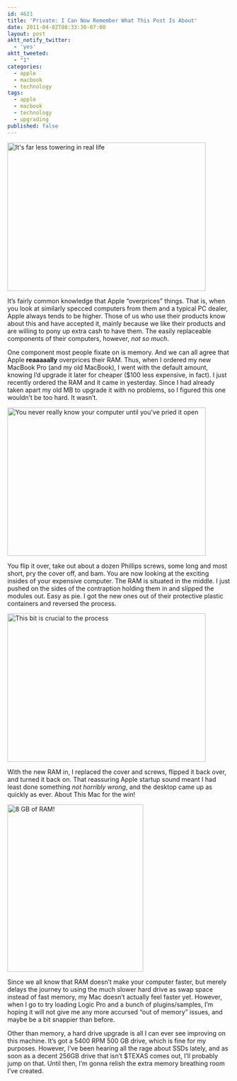 ```yaml
---
id: 4621
title: 'Private: I Can Now Remember What This Post Is About'
date: 2011-04-02T08:33:30-07:00
layout: post
aktt_notify_twitter:
  - 'yes'
aktt_tweeted:
  - "1"
categories:
  - apple
  - macbook
  - technology
tags:
  - apple
  - macbook
  - technology
  - upgrading
published: false
---
```

<a rel="attachment wp-att-4624" href="http://blog.nebyoolae.com/2011/04/02/4621/mbp_box"><img data-attachment-id="4624" data-permalink="https://blog.nebyoolae.com/?attachment_id=4624" data-orig-file="https://blog.nebyoolae.com/wp-content/uploads/2011/04/mbp_box.jpg" data-orig-size="2592,1936" data-comments-opened="1" data-image-meta="{&quot;aperture&quot;:&quot;2.8&quot;,&quot;credit&quot;:&quot;&quot;,&quot;camera&quot;:&quot;iPhone 4&quot;,&quot;caption&quot;:&quot;&quot;,&quot;created_timestamp&quot;:&quot;1299168509&quot;,&quot;copyright&quot;:&quot;&quot;,&quot;focal_length&quot;:&quot;3.85&quot;,&quot;iso&quot;:&quot;200&quot;,&quot;shutter_speed&quot;:&quot;0.0666666666667&quot;,&quot;title&quot;:&quot;&quot;}" data-image-title="mbp_box" data-image-description="" data-image-caption="" data-medium-file="https://blog.nebyoolae.com/wp-content/uploads/2011/04/mbp_box-640x478.jpg" data-large-file="https://blog.nebyoolae.com/wp-content/uploads/2011/04/mbp_box-800x597.jpg" loading="lazy" class="alignnone size-medium wp-image-4624" title="mbp_box" src="http://blog.nebyoolae.com/wp-content/uploads/2011/04/mbp_box-640x478.jpg" alt="It's far less towering in real life" width="448" height="335" srcset="https://blog.nebyoolae.com/wp-content/uploads/2011/04/mbp_box-640x478.jpg 640w, https://blog.nebyoolae.com/wp-content/uploads/2011/04/mbp_box-800x597.jpg 800w" sizes="(max-width: 448px) 100vw, 448px" /></a>

<a rel="attachment wp-att-4624" href="http://blog.nebyoolae.com/2011/04/02/4621/mbp_box"></a>It&#8217;s fairly common knowledge that Apple &#8220;overprices&#8221; things. That is, when you look at similarly specced computers from them and a typical PC dealer, Apple always tends to be higher. Those of us who use their products know about this and have accepted it, mainly because we like their products and are willing to pony up extra cash to have them. The easily replaceable components of their computers, however, _not so much_.

One component most people fixate on is memory. And we can all agree that Apple **reaaaaally** overprices their RAM. Thus, when I ordered my new MacBook Pro (and my old MacBook), I went with the default amount, knowing I&#8217;d upgrade it later for cheaper ($100 less expensive, in fact). I just recently ordered the RAM and it came in yesterday. Since I had already taken apart my old MB to upgrade it with no problems, so I figured this one wouldn&#8217;t be too hard. It wasn&#8217;t.

<a rel="attachment wp-att-4625" href="http://blog.nebyoolae.com/2011/04/02/4621/mbp_insides"><img data-attachment-id="4625" data-permalink="https://blog.nebyoolae.com/?attachment_id=4625" data-orig-file="https://blog.nebyoolae.com/wp-content/uploads/2011/04/mbp_insides.jpg" data-orig-size="2592,1936" data-comments-opened="1" data-image-meta="{&quot;aperture&quot;:&quot;2.8&quot;,&quot;credit&quot;:&quot;&quot;,&quot;camera&quot;:&quot;iPhone 4&quot;,&quot;caption&quot;:&quot;&quot;,&quot;created_timestamp&quot;:&quot;1301674257&quot;,&quot;copyright&quot;:&quot;&quot;,&quot;focal_length&quot;:&quot;3.85&quot;,&quot;iso&quot;:&quot;400&quot;,&quot;shutter_speed&quot;:&quot;0.0666666666667&quot;,&quot;title&quot;:&quot;&quot;}" data-image-title="mbp_insides" data-image-description="" data-image-caption="" data-medium-file="https://blog.nebyoolae.com/wp-content/uploads/2011/04/mbp_insides-640x478.jpg" data-large-file="https://blog.nebyoolae.com/wp-content/uploads/2011/04/mbp_insides-800x597.jpg" loading="lazy" class="alignnone size-medium wp-image-4625" title="mbp_insides" src="http://blog.nebyoolae.com/wp-content/uploads/2011/04/mbp_insides-640x478.jpg" alt="You never really know your computer until you've pried it open" width="448" height="335" srcset="https://blog.nebyoolae.com/wp-content/uploads/2011/04/mbp_insides-640x478.jpg 640w, https://blog.nebyoolae.com/wp-content/uploads/2011/04/mbp_insides-800x597.jpg 800w" sizes="(max-width: 448px) 100vw, 448px" /></a>

You flip it over, take out about a dozen Phillips screws, some long and most short, pry the cover off, and bam. You are now looking at the exciting insides of your expensive computer. The RAM is situated in the middle. I just pushed on the sides of the contraption holding them in and slipped the modules out. Easy as pie. I got the new ones out of their protective plastic containers and reversed the process.

<a rel="attachment wp-att-4626" href="http://blog.nebyoolae.com/2011/04/02/4621/mbp_new_ram"><img data-attachment-id="4626" data-permalink="https://blog.nebyoolae.com/?attachment_id=4626" data-orig-file="https://blog.nebyoolae.com/wp-content/uploads/2011/04/mbp_new_ram.jpg" data-orig-size="2592,1936" data-comments-opened="1" data-image-meta="{&quot;aperture&quot;:&quot;2.8&quot;,&quot;credit&quot;:&quot;&quot;,&quot;camera&quot;:&quot;iPhone 4&quot;,&quot;caption&quot;:&quot;&quot;,&quot;created_timestamp&quot;:&quot;1301674408&quot;,&quot;copyright&quot;:&quot;&quot;,&quot;focal_length&quot;:&quot;3.85&quot;,&quot;iso&quot;:&quot;320&quot;,&quot;shutter_speed&quot;:&quot;0.0666666666667&quot;,&quot;title&quot;:&quot;&quot;}" data-image-title="mbp_new_ram" data-image-description="" data-image-caption="" data-medium-file="https://blog.nebyoolae.com/wp-content/uploads/2011/04/mbp_new_ram-640x478.jpg" data-large-file="https://blog.nebyoolae.com/wp-content/uploads/2011/04/mbp_new_ram-800x597.jpg" loading="lazy" class="alignnone size-medium wp-image-4626" title="mbp_new_ram" src="http://blog.nebyoolae.com/wp-content/uploads/2011/04/mbp_new_ram-640x478.jpg" alt="This bit is crucial to the process" width="448" height="335" srcset="https://blog.nebyoolae.com/wp-content/uploads/2011/04/mbp_new_ram-640x478.jpg 640w, https://blog.nebyoolae.com/wp-content/uploads/2011/04/mbp_new_ram-800x597.jpg 800w" sizes="(max-width: 448px) 100vw, 448px" /></a>

With the new RAM in, I replaced the cover and screws, flipped it back over, and turned it back on. That reassuring Apple startup sound meant I had least done something _not horribly wrong_, and the desktop came up as quickly as ever. About This Mac for the win!

<a rel="attachment wp-att-4623" href="http://blog.nebyoolae.com/2011/04/02/4621/8gb_ram"><img data-attachment-id="4623" data-permalink="https://blog.nebyoolae.com/?attachment_id=4623" data-orig-file="https://blog.nebyoolae.com/wp-content/uploads/2011/04/8gb_ram.png" data-orig-size="307,378" data-comments-opened="1" data-image-meta="{&quot;aperture&quot;:&quot;0&quot;,&quot;credit&quot;:&quot;&quot;,&quot;camera&quot;:&quot;&quot;,&quot;caption&quot;:&quot;&quot;,&quot;created_timestamp&quot;:&quot;0&quot;,&quot;copyright&quot;:&quot;&quot;,&quot;focal_length&quot;:&quot;0&quot;,&quot;iso&quot;:&quot;0&quot;,&quot;shutter_speed&quot;:&quot;0&quot;,&quot;title&quot;:&quot;&quot;}" data-image-title="8gb_ram" data-image-description="" data-image-caption="" data-medium-file="https://blog.nebyoolae.com/wp-content/uploads/2011/04/8gb_ram.png" data-large-file="https://blog.nebyoolae.com/wp-content/uploads/2011/04/8gb_ram.png" loading="lazy" class="alignnone size-full wp-image-4623" title="8gb_ram" src="http://blog.nebyoolae.com/wp-content/uploads/2011/04/8gb_ram.png" alt="8 GB of RAM!" width="307" height="378" /></a>

Since we all know that RAM doesn&#8217;t make your computer faster, but merely delays the journey to using the much slower hard drive as swap space instead of fast memory, my Mac doesn&#8217;t actually feel faster yet. However, when I go to try loading Logic Pro and a bunch of plugins/samples, I&#8217;m hoping it will not give me any more accursed &#8220;out of memory&#8221; issues, and maybe be a bit snappier than before.

Other than memory, a hard drive upgrade is all I can ever see improving on this machine. It&#8217;s got a 5400 RPM 500 GB drive, which is fine for my purposes. However, I&#8217;ve been hearing all the rage about SSDs lately, and as soon as a decent 256GB drive that isn&#8217;t $TEXAS comes out, I&#8217;ll probably jump on that. Until then, I&#8217;m gonna relish the extra memory breathing room I&#8217;ve created.
